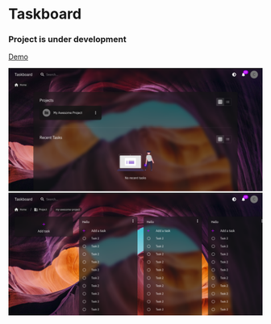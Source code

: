 # Taskboard

### Project is under development

[Demo](https://mytaskboard.netlify.app/) 

![Screenshot1](https://raw.githubusercontent.com/chandankumarshanbhag/Taskboard---ReactJs-app/master/screenshots/3.png)
![Screenshot2](https://raw.githubusercontent.com/chandankumarshanbhag/Taskboard---ReactJs-app/master/screenshots/4.png)